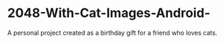 # 2048-With-Cat-Images-Android-
A personal project created as a birthday gift for a friend who loves cats.
